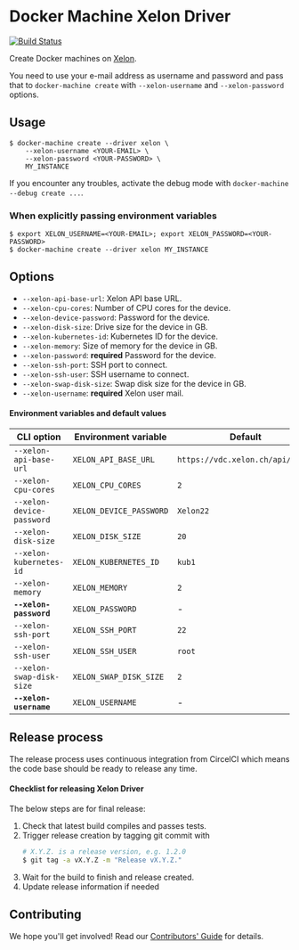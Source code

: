 # Docker Machine Xelon Driver

[![Build Status](https://circleci.com/gh/Xelon-AG/docker-machine-driver-xelon.svg?style=shield)](https://circleci.com/gh/Xelon-AG/docker-machine-driver-xelon)

Create Docker machines on [Xelon](https://www.xelon.ch/).

You need to use your e-mail address as username and password and pass that to
`docker-machine create` with `--xelon-username` and `--xelon-password` options.


## Usage

    $ docker-machine create --driver xelon \
        --xelon-username <YOUR-EMAIL> \
        --xelon-password <YOUR-PASSWORD> \
        MY_INSTANCE

If you encounter any troubles, activate the debug mode with `docker-machine --debug create ...`.

### When explicitly passing environment variables

    $ export XELON_USERNAME=<YOUR-EMAIL>; export XELON_PASSWORD=<YOUR-PASSWORD>
    $ docker-machine create --driver xelon MY_INSTANCE


## Options

- `--xelon-api-base-url`: Xelon API base URL.
- `--xelon-cpu-cores`: Number of CPU cores for the device.
- `--xelon-device-password`: Password for the device.
- `--xelon-disk-size`: Drive size for the device in GB.
- `--xelon-kubernetes-id`: Kubernetes ID for the device.
- `--xelon-memory`: Size of memory for the device in GB.
- `--xelon-password`: **required** Password for the device.
- `--xelon-ssh-port`: SSH port to connect.
- `--xelon-ssh-user`: SSH username to connect.
- `--xelon-swap-disk-size`: Swap disk size for the device in GB.
- `--xelon-username`: **required** Xelon user mail.

#### Environment variables and default values

 CLI option                 | Environment variable    | Default                           |
| ------------------------- | ----------------------- | --------------------------------- |
| `--xelon-api-base-url`    | `XELON_API_BASE_URL`    | `https://vdc.xelon.ch/api/user/`  |
| `--xelon-cpu-cores`       | `XELON_CPU_CORES`       | `2`                               |
| `--xelon-device-password` | `XELON_DEVICE_PASSWORD` | `Xelon22`                         |
| `--xelon-disk-size`       | `XELON_DISK_SIZE`       | `20`                              |
| `--xelon-kubernetes-id`   | `XELON_KUBERNETES_ID`   | `kub1`                            |
| `--xelon-memory`          | `XELON_MEMORY`          | `2`                               |
| **`--xelon-password`**    | `XELON_PASSWORD`        | -                                 |
| `--xelon-ssh-port`        | `XELON_SSH_PORT`        | `22`                              |
| `--xelon-ssh-user`        | `XELON_SSH_USER`        | `root`                            |
| `--xelon-swap-disk-size`  | `XELON_SWAP_DISK_SIZE`  | `2`                               |
| **`--xelon-username`**    | `XELON_USERNAME`        | -                                 |


## Release process

The release process uses continuous integration from CircelCI which means the code base should
be ready to release any time.

#### Checklist for releasing Xelon Driver

The below steps are for final release:

1. Check that latest build compiles and passes tests.
2. Trigger release creation by tagging git commit with
   ```bash
   # X.Y.Z. is a release version, e.g. 1.2.0
   $ git tag -a vX.Y.Z -m "Release vX.Y.Z."
   ```
3. Wait for the build to finish and release created.
4. Update release information if needed


## Contributing

We hope you'll get involved! Read our [Contributors' Guide](.github/CONTRIBUTING.md) for details.
